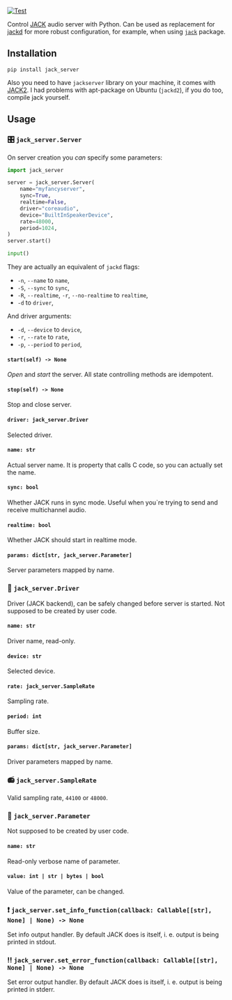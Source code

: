 [![Test](https://github.com/vrslev/jack_server/actions/workflows/test.yml/badge.svg)](https://github.com/vrslev/jack_server/actions/workflows/test.yml)

Control [JACK](https://jackaudio.org/) audio server with Python.
Can be used as replacement for [jackd](https://manpages.debian.org/buster/jackd2/jackd.1.en.html) for more robust configuration, for example, when using [`jack`](https://github.com/spatialaudio/jackclient-python) package.

## Installation

`pip install jack_server`

Also you need to have `jackserver` library on your machine, it comes with [JACK2](https://github.com/jackaudio/jack2). I had problems with apt-package on Ubuntu (`jackd2`), if you do too, compile jack yourself.

## Usage

### 🎛 `jack_server.Server`

On server creation you _can_ specify some parameters:

```python
import jack_server

server = jack_server.Server(
    name="myfancyserver",
    sync=True,
    realtime=False,
    driver="coreaudio",
    device="BuiltInSpeakerDevice",
    rate=48000,
    period=1024,
)
server.start()

input()
```

They are actually an equivalent of `jackd` flags:

- `-n`, `--name` to `name`,
- `-S`, `--sync` to `sync`,
- `-R`, `--realtime`, `-r`, `--no-realtime` to `realtime`,
- `-d` to `driver`,

And driver arguments:

- `-d`, `--device` to `device`,
- `-r`, `--rate` to `rate`,
- `-p`, `--period` to `period`,

#### `start(self) -> None`

_Open_ and _start_ the server. All state controlling methods are idempotent.

#### `stop(self) -> None`

Stop and close server.

#### `driver: jack_server.Driver`

Selected driver.

#### `name: str`

Actual server name. It is property that calls C code, so you can actually set the name.

#### `sync: bool`

Whether JACK runs in sync mode. Useful when you`re trying to send and receive multichannel audio.

#### `realtime: bool`

Whether JACK should start in realtime mode.

#### `params: dict[str, jack_server.Parameter]`

Server parameters mapped by name.

### 💼 `jack_server.Driver`

Driver (JACK backend), can be safely changed before server is started. Not supposed to be created by user code.

#### `name: str`

Driver name, read-only.

#### `device: str`

Selected device.

#### `rate: jack_server.SampleRate`

Sampling rate.

#### `period: int`

Buffer size.

#### `params: dict[str, jack_server.Parameter]`

Driver parameters mapped by name.

### 📻 `jack_server.SampleRate`

Valid sampling rate, `44100` or `48000`.

### 🔻 `jack_server.Parameter`

Not supposed to be created by user code.

#### `name: str`

Read-only verbose name of parameter.

#### `value: int | str | bytes | bool`

Value of the parameter, can be changed.

### ❗️ `jack_server.set_info_function(callback: Callable[[str], None] | None) -> None`

Set info output handler. By default JACK does is itself, i. e. output is being printed in stdout.

### ‼️ `jack_server.set_error_function(callback: Callable[[str], None] | None) -> None`

Set error output handler. By default JACK does is itself, i. e. output is being printed in stderr.
